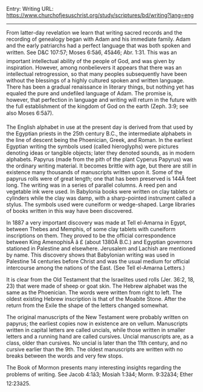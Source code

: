 Entry: Writing
URL: https://www.churchofjesuschrist.org/study/scriptures/bd/writing?lang=eng

---

From latter-day revelation we learn that writing sacred records and the recording of genealogy began with Adam and his immediate family. Adam and the early patriarchs had a perfect language that was both spoken and written. See D&C 107:57; Moses 6:5â6, 45â46; Abr. 1:31. This was an important intellectual ability of the people of God, and was given by inspiration. However, among nonbelievers it appears that there was an intellectual retrogression, so that many peoples subsequently have been without the blessings of a highly cultured spoken and written language. There has been a gradual renaissance in literary things, but nothing yet has equaled the pure and undefiled language of Adam. The promise is, however, that perfection in language and writing will return in the future with the full establishment of the kingdom of God on the earth (Zeph. 3:9; see also Moses 6:5â7).

The English alphabet in use at the present day is derived from that used by the Egyptian priests in the 25th century B.C., the intermediate alphabets in the line of descent being the Phoenician, Greek, and Roman. In the earliest Egyptian writing the symbols used (called hieroglyphs) were pictures denoting ideas or tangible objects; later they denoted sounds, as in modern alphabets. Papyrus (made from the pith of the plant Cyperus Papyrus) was the ordinary writing material. It becomes brittle with age, but there are still in existence many thousands of manuscripts written upon it. Some of the papyrus rolls were of great length; one that has been preserved is 144Â feet long. The writing was in a series of parallel columns. A reed pen and vegetable ink were used. In Babylonia books were written on clay tablets or cylinders while the clay was damp, with a sharp-pointed instrument called a stylus. The symbols used were cuneiform or wedge-shaped. Large libraries of books written in this way have been discovered.

In 1887 a very important discovery was made at Tell el-Amarna in Egypt, between Thebes and Memphis, of some clay tablets with cuneiform inscriptions on them. They proved to be the official correspondence between King AmenophisÂ â £ (about 1380Â B.C.) and Egyptian governors stationed in Palestine and elsewhere. Jerusalem and Lachish are mentioned by name. This discovery shows that Babylonian writing was used in Palestine 14 centuries before Christ and was the usual medium for official intercourse among the nations of the East. (See Tell el-Amarna Letters.)

It is clear from the Old Testament that the Israelites used rolls (Jer. 36:2, 18, 23) that were made of sheep or goat skin. The Hebrew alphabet was the same as the Phoenician. The words were written from right to left. The oldest existing Hebrew inscription is that of the Moabite Stone. After the return from the Exile the shape of the letters changed somewhat.

The original manuscripts of the New Testament were probably written on papyrus; the earliest copies now in existence are on vellum. Manuscripts written in capital letters are called uncials, while those written in smaller letters and a running hand are called cursives. Uncial manuscripts are, as a class, older than cursives. No uncial is later than the 11th century, and no cursive earlier than the 9th. The oldest manuscripts are written with no breaks between the words and very few stops.

The Book of Mormon presents many interesting insights regarding the problems of writing. See Jacob 4:1â3; Mosiah 1:3â4; Morm. 9:32â34; Ether 12:23â25.

